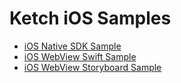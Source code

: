 # Ketch iOS Samples

- [iOS Native SDK Sample](./sdk/iOS%20Ketch%20SDK%20SwiftUI/)
- [iOS WebView Swift Sample](./webview/iOS%20Ketch%20Pref%20Center%20using%20SwiftUI/)
- [iOS WebView Storyboard Sample](./webview/iOS%20Ketch%20Pref%20Center%20using%20Storyboard/)
